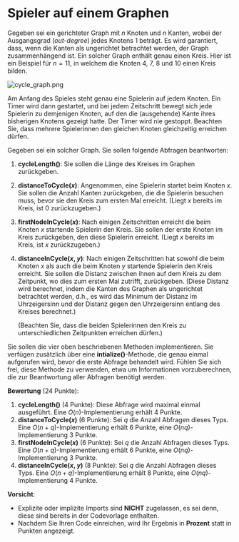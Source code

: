 # Spieler auf einem Graphen

Gegeben sei ein gerichteter Graph mit $n$ Knoten und $n$ Kanten, wobei der Ausgangsgrad (*out-degree*) jedes Knotens $1$ beträgt. Es wird garantiert, dass, wenn die Kanten als ungerichtet betrachtet werden, der Graph zusammenhängend ist. Ein solcher Graph enthält genau einen Kreis. Hier ist ein Beispiel für $n=11$, in welchem die Knoten $4$, $7$, $8$ und $10$ einen Kreis bilden.

![cycle_graph.png](/cx_description/cycle_graph.png)

Am Anfang des Spieles steht genau eine Spielerin auf jedem Knoten. Ein Timer wird dann gestartet, und bei jedem Zeitschritt bewegt sich jede Spielerin zu demjenigen Knoten, auf den die (ausgehende) Kante ihres bisherigen Knotens gezeigt hatte. Der Timer wird nie gestoppt. Beachten Sie, dass mehrere Spielerinnen den gleichen Knoten gleichzeitig erreichen dürfen.

Gegeben sei ein solcher Graph. Sie sollen folgende Abfragen beantworten:

1. **cycleLength()**: Sie sollen die Länge des Kreises im Graphen zurückgeben.

2. **distanceToCycle($x$)**: Angenommen, eine Spielerin startet beim Knoten $x$. Sie sollen die Anzahl Kanten zurückgeben, die die Spielerin besuchen muss, bevor sie den Kreis zum ersten Mal erreicht. (Liegt $x$ bereits im Kreis, ist  $0$ zurückzugeben.)

3. **firstNodeInCycle($x$)**: Nach einigen Zeitschritten erreicht die beim Knoten $x$ startende Spielerin den Kreis. Sie sollen der erste Knoten im Kreis zurückgeben, den diese Spielerin erreicht. (Liegt $x$ bereits im Kreis, ist $x$ zurückzugeben.)

4. **distanceInCycle($x$, $y$)**: Nach einigen Zeitschritten hat sowohl die beim Knoten $x$ als auch die beim Knoten $y$ startende Spielerin den Kreis erreicht. Sie sollen die Distanz zwischen ihnen auf dem Kreis zu dem Zeitpunkt, wo dies zum ersten Mal zutrifft, zurückgeben. (Diese Distanz wird berechnet, indem die Kanten des Graphen als ungerichtet betrachtet werden, d.h., es wird das Minimum der Distanz im Uhrzeigersinn und der Distanz gegen den Uhrzeigersinn entlang des Kreises berechnet.)

    (Beachten Sie, dass die beiden Spielerinnen den Kreis zu unterschiedlichen Zeitpunkten erreichen dürfen.)

Sie sollen die vier oben beschriebenen Methoden implementieren. Sie verfügen zusätzlich über eine **intialize()**-Methode, die genau einmal aufgerufen wird, bevor die erste Abfrage behandelt wird. Fühlen Sie sich frei, diese Methode zu verwenden, etwa um Informationen vorzuberechnen, die zur Beantwortung aller Abfragen benötigt werden.

**Bewertung** (24 Punkte):

1. **cycleLength()** (4 Punkte): Diese Abfrage wird maximal einmal ausgeführt. Eine $O(n)$-Implementierung erhält $4$ Punkte.
2. **distanceToCycle($x$)** (6 Punkte): Sei $q$ die Anzahl Abfragen dieses Typs. Eine $O(n+q)$-Implementierung erhält 6 Punkte, eine $O(nq)$-Implementierung 3 Punkte.
3. **firstNodeInCycle($x$)** (6 Punkte): Sei $q$ die Anzahl Abfragen dieses Typs. Eine $O(n+q)$-Implementierung erhält 6 Punkte, eine $O(nq)$-Implementierung 3 Punkte.
4. **distanceInCycle($x$, $y$)** (8 Punkte): Sei $q$ die Anzahl Abfragen dieses Typs. Eine $O(n+q)$-Implementierung erhält 8 Punkte, eine $O(nq)$-Implementierung 4 Punkte.

**Vorsicht**:

- Explizite oder implizite Imports sind **NICHT** zugelassen, es sei denn, diese sind bereits in der Codevorlage enthalten.
- Nachdem Sie Ihren Code einreichen, wird Ihr Ergebnis in **Prozent** statt in Punkten angezeigt.